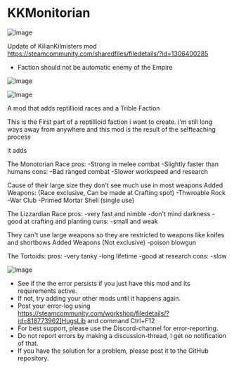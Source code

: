 # KKMonitorian

![Image](https://i.imgur.com/WAEzk68.png)

Update of KilianKilmisters mod
https://steamcommunity.com/sharedfiles/filedetails/?id=1306400285

- Faction should not be automatic enemy of the Empire

![Image](https://i.imgur.com/7Gzt3Rg.png)

	
![Image](https://i.imgur.com/NOW7jU1.png)

A mod that adds reptillioid races and a Trible Faction

This is the First part of a reptillioid faction i want to create.
i'm still long ways away from anywhere and this mod is the result of the selfteaching process


it adds

The Monotorian Race
pros:
-Strong in melee combat
-Slightly faster than humans
cons:
-Bad ranged combat
-Slower workspeed and research

Cause of their large size they don't see much use in most weapons
Added Weapons:
(Race exclusive, Can be made at Crafting spot)
-Thwroable Rock
-War Club
-Primed Mortar Shell (single use)


The Lizzardian Race
pros:
-very fast and nimble
-don't mind darkness
-good at crafting and planting
cuns:
-small and weak

They can't use large weapons so they are restricted to weapons like knifes and shortbows
Added Weapons
(Not exclusive)
-poison blowgun

The Tortoids:
pros:
-very tanky
-long lifetime
-good at research
cons:
-slow

![Image](https://i.imgur.com/Rs6T6cr.png)



-  See if the the error persists if you just have this mod and its requirements active.
-  If not, try adding your other mods until it happens again.
-  Post your error-log using https://steamcommunity.com/workshop/filedetails/?id=818773962]HugsLib and command Ctrl+F12
-  For best support, please use the Discord-channel for error-reporting.
-  Do not report errors by making a discussion-thread, I get no notification of that.
-  If you have the solution for a problem, please post it to the GitHub repository.




